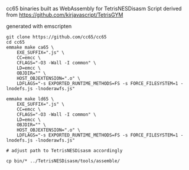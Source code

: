 cc65 binaries built as WebAssembly for TetrisNESDisasm
Script derived from https://github.com/kirjavascript/TetrisGYM

generated with emscripten

```
git clone https://github.com/cc65/cc65
cd cc65
emmake make ca65 \
    EXE_SUFFIX=".js" \
    CC=emcc \
    CFLAGS="-O3 -Wall -I common" \
    LD=emcc \
    OBJDIR="" \
    HOST_OBJEXTENSION=".o" \
    LDFLAGS="-s EXPORTED_RUNTIME_METHODS=FS -s FORCE_FILESYSTEM=1 -lnodefs.js -lnoderawfs.js"

emmake make ld65 \
    EXE_SUFFIX=".js" \
    CC=emcc \
    CFLAGS="-O3 -Wall -I common" \
    LD=emcc \
    OBJDIR="" \
    HOST_OBJEXTENSION=".o" \
    LDFLAGS="-s EXPORTED_RUNTIME_METHODS=FS -s FORCE_FILESYSTEM=1 -lnodefs.js -lnoderawfs.js"

# adjust path to TetrisNESDisasm accordingly

cp bin/* ../TetrisNESDisasm/tools/assemble/

```
